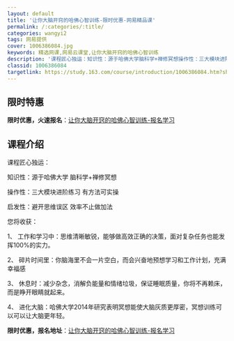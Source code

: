 ```yaml
---
layout: default
title: '让你大脑开窍的哈佛心智训练-限时优惠-网易精品课'
permalink: /:categories/:title/
categories: wangyi2
tags: 网易提供
cover: 1006386084.jpg
keywords: 精选网课,网易云课堂,让你大脑开窍的哈佛心智训练
description: '课程匠心独运：知识性：源于哈佛大学脑科学+禅修冥想操作性：三大模块进阶练习有方法可实操启发性：避开思维误区效率不止做加法'
classid: 1006386084
targetlink: https://study.163.com/course/introduction/1006386084.htm?share=1&shareId=1025206652&utm_campaign=share&utm_medium=iphoneShare&utm_source=&utm_u=1025206652
---
```


## 限时特惠

**限时优惠，火速报名**：[让你大脑开窍的哈佛心智训练-报名学习](https://study.163.com/course/introduction/1006386084.htm?share=1&shareId=1025206652&utm_campaign=share&utm_medium=iphoneShare&utm_source=&utm_u=1025206652)

## 课程介绍

课程匠心独运：

知识性：源于哈佛大学  脑科学+禅修冥想

操作性：三大模块进阶练习   有方法可实操

启发性：避开思维误区 效率不止做加法



您将收获：

1、	工作和学习中：思维清晰敏锐，能够做高效正确的决策，面对复杂任务也能发挥100%的实力。

2、	碎片时间里：你脑海里不会一片空白，而会兴奋地预想学习和工作计划，充满幸福感

3、	休息时：减少杂念，消解负能量和情绪垃圾，保证睡眠质量，你将不再赖床，而是睁开眼睛就起来。

4、	进化大脑：哈佛大学2014年研究表明冥想能使大脑灰质更厚密，冥想训练可以可以让大脑更年轻。

**限时优惠，报名地址**：[让你大脑开窍的哈佛心智训练-报名学习](https://study.163.com/course/introduction/1006386084.htm?share=1&shareId=1025206652&utm_campaign=share&utm_medium=iphoneShare&utm_source=&utm_u=1025206652)


